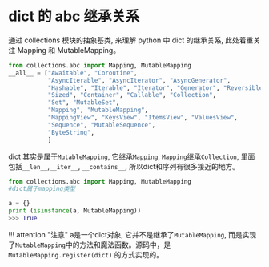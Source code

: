 # dict 的 abc 继承关系

通过 collections 模块的抽象基类, 来理解 python 中 dict 的继承关系, 此处着重关注 Mapping 和 MutableMapping。

```python
from collections.abc import Mapping, MutableMapping
__all__ = ["Awaitable", "Coroutine",
           "AsyncIterable", "AsyncIterator", "AsyncGenerator",
           "Hashable", "Iterable", "Iterator", "Generator", "Reversible",
           "Sized", "Container", "Callable", "Collection",
           "Set", "MutableSet",
           "Mapping", "MutableMapping",
           "MappingView", "KeysView", "ItemsView", "ValuesView",
           "Sequence", "MutableSequence",
           "ByteString",
           ]
``` 

dict 其实是属于`MutableMapping`, 它继承`Mapping`, `Mapping`继承`Collection`, 里面包括`__len__`,`__iter__`, `__contains__`, 所以dict和序列有很多接近的地方。

```python
from collections.abc import Mapping, MutableMapping
#dict属于mapping类型

a = {}
print (isinstance(a, MutableMapping))
>>> True
```

!!! attention "注意"
    a是一个dict对象, 它并不是继承了`MutableMapping`, 而是实现了`MutableMapping`中的方法和魔法函数。源码中，是 `MutableMapping.register(dict)` 的方式实现的。